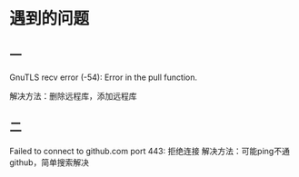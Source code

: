 # 遇到的问题
## 一
GnuTLS recv error (-54): Error in the pull function.

解决方法：删除远程库，添加远程库

## 二
Failed to connect to github.com port 443: 拒绝连接
解决方法：可能ping不通github，简单搜索解决